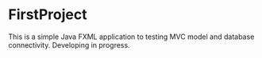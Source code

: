 # FirstProject
This is a simple Java FXML application to testing MVC model and database connectivity. 
Developing in progress.
